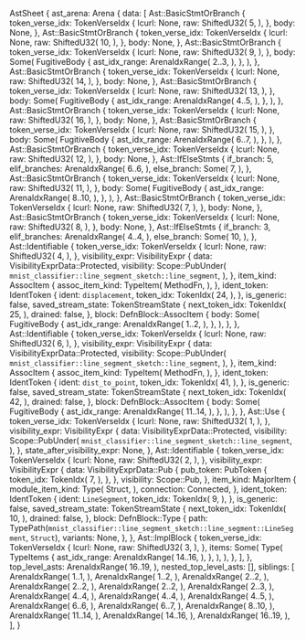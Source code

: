 AstSheet {
    ast_arena: Arena {
        data: [
            Ast::BasicStmtOrBranch {
                token_verse_idx: TokenVerseIdx {
                    lcurl: None,
                    raw: ShiftedU32(
                        5,
                    ),
                },
                body: None,
            },
            Ast::BasicStmtOrBranch {
                token_verse_idx: TokenVerseIdx {
                    lcurl: None,
                    raw: ShiftedU32(
                        10,
                    ),
                },
                body: None,
            },
            Ast::BasicStmtOrBranch {
                token_verse_idx: TokenVerseIdx {
                    lcurl: None,
                    raw: ShiftedU32(
                        9,
                    ),
                },
                body: Some(
                    FugitiveBody {
                        ast_idx_range: ArenaIdxRange(
                            2..3,
                        ),
                    },
                ),
            },
            Ast::BasicStmtOrBranch {
                token_verse_idx: TokenVerseIdx {
                    lcurl: None,
                    raw: ShiftedU32(
                        14,
                    ),
                },
                body: None,
            },
            Ast::BasicStmtOrBranch {
                token_verse_idx: TokenVerseIdx {
                    lcurl: None,
                    raw: ShiftedU32(
                        13,
                    ),
                },
                body: Some(
                    FugitiveBody {
                        ast_idx_range: ArenaIdxRange(
                            4..5,
                        ),
                    },
                ),
            },
            Ast::BasicStmtOrBranch {
                token_verse_idx: TokenVerseIdx {
                    lcurl: None,
                    raw: ShiftedU32(
                        16,
                    ),
                },
                body: None,
            },
            Ast::BasicStmtOrBranch {
                token_verse_idx: TokenVerseIdx {
                    lcurl: None,
                    raw: ShiftedU32(
                        15,
                    ),
                },
                body: Some(
                    FugitiveBody {
                        ast_idx_range: ArenaIdxRange(
                            6..7,
                        ),
                    },
                ),
            },
            Ast::BasicStmtOrBranch {
                token_verse_idx: TokenVerseIdx {
                    lcurl: None,
                    raw: ShiftedU32(
                        12,
                    ),
                },
                body: None,
            },
            Ast::IfElseStmts {
                if_branch: 5,
                elif_branches: ArenaIdxRange(
                    6..6,
                ),
                else_branch: Some(
                    7,
                ),
            },
            Ast::BasicStmtOrBranch {
                token_verse_idx: TokenVerseIdx {
                    lcurl: None,
                    raw: ShiftedU32(
                        11,
                    ),
                },
                body: Some(
                    FugitiveBody {
                        ast_idx_range: ArenaIdxRange(
                            8..10,
                        ),
                    },
                ),
            },
            Ast::BasicStmtOrBranch {
                token_verse_idx: TokenVerseIdx {
                    lcurl: None,
                    raw: ShiftedU32(
                        7,
                    ),
                },
                body: None,
            },
            Ast::BasicStmtOrBranch {
                token_verse_idx: TokenVerseIdx {
                    lcurl: None,
                    raw: ShiftedU32(
                        8,
                    ),
                },
                body: None,
            },
            Ast::IfElseStmts {
                if_branch: 3,
                elif_branches: ArenaIdxRange(
                    4..4,
                ),
                else_branch: Some(
                    10,
                ),
            },
            Ast::Identifiable {
                token_verse_idx: TokenVerseIdx {
                    lcurl: None,
                    raw: ShiftedU32(
                        4,
                    ),
                },
                visibility_expr: VisibilityExpr {
                    data: VisibilityExprData::Protected,
                    visibility: Scope::PubUnder(
                        `mnist_classifier::line_segment_sketch::line_segment`,
                    ),
                },
                item_kind: AssocItem {
                    assoc_item_kind: TypeItem(
                        MethodFn,
                    ),
                },
                ident_token: IdentToken {
                    ident: `displacement`,
                    token_idx: TokenIdx(
                        24,
                    ),
                },
                is_generic: false,
                saved_stream_state: TokenStreamState {
                    next_token_idx: TokenIdx(
                        25,
                    ),
                    drained: false,
                },
                block: DefnBlock::AssocItem {
                    body: Some(
                        FugitiveBody {
                            ast_idx_range: ArenaIdxRange(
                                1..2,
                            ),
                        },
                    ),
                },
            },
            Ast::Identifiable {
                token_verse_idx: TokenVerseIdx {
                    lcurl: None,
                    raw: ShiftedU32(
                        6,
                    ),
                },
                visibility_expr: VisibilityExpr {
                    data: VisibilityExprData::Protected,
                    visibility: Scope::PubUnder(
                        `mnist_classifier::line_segment_sketch::line_segment`,
                    ),
                },
                item_kind: AssocItem {
                    assoc_item_kind: TypeItem(
                        MethodFn,
                    ),
                },
                ident_token: IdentToken {
                    ident: `dist_to_point`,
                    token_idx: TokenIdx(
                        41,
                    ),
                },
                is_generic: false,
                saved_stream_state: TokenStreamState {
                    next_token_idx: TokenIdx(
                        42,
                    ),
                    drained: false,
                },
                block: DefnBlock::AssocItem {
                    body: Some(
                        FugitiveBody {
                            ast_idx_range: ArenaIdxRange(
                                11..14,
                            ),
                        },
                    ),
                },
            },
            Ast::Use {
                token_verse_idx: TokenVerseIdx {
                    lcurl: None,
                    raw: ShiftedU32(
                        1,
                    ),
                },
                visibility_expr: VisibilityExpr {
                    data: VisibilityExprData::Protected,
                    visibility: Scope::PubUnder(
                        `mnist_classifier::line_segment_sketch::line_segment`,
                    ),
                },
                state_after_visibility_expr: None,
            },
            Ast::Identifiable {
                token_verse_idx: TokenVerseIdx {
                    lcurl: None,
                    raw: ShiftedU32(
                        2,
                    ),
                },
                visibility_expr: VisibilityExpr {
                    data: VisibilityExprData::Pub {
                        pub_token: PubToken {
                            token_idx: TokenIdx(
                                7,
                            ),
                        },
                    },
                    visibility: Scope::Pub,
                },
                item_kind: MajorItem {
                    module_item_kind: Type(
                        Struct,
                    ),
                    connection: Connected,
                },
                ident_token: IdentToken {
                    ident: `LineSegment`,
                    token_idx: TokenIdx(
                        9,
                    ),
                },
                is_generic: false,
                saved_stream_state: TokenStreamState {
                    next_token_idx: TokenIdx(
                        10,
                    ),
                    drained: false,
                },
                block: DefnBlock::Type {
                    path: TypePath(`mnist_classifier::line_segment_sketch::line_segment::LineSegment`, `Struct`),
                    variants: None,
                },
            },
            Ast::ImplBlock {
                token_verse_idx: TokenVerseIdx {
                    lcurl: None,
                    raw: ShiftedU32(
                        3,
                    ),
                },
                items: Some(
                    Type(
                        TypeItems {
                            ast_idx_range: ArenaIdxRange(
                                14..16,
                            ),
                        },
                    ),
                ),
            },
        ],
    },
    top_level_asts: ArenaIdxRange(
        16..19,
    ),
    nested_top_level_asts: [],
    siblings: [
        ArenaIdxRange(
            1..1,
        ),
        ArenaIdxRange(
            1..2,
        ),
        ArenaIdxRange(
            2..2,
        ),
        ArenaIdxRange(
            2..2,
        ),
        ArenaIdxRange(
            2..2,
        ),
        ArenaIdxRange(
            2..3,
        ),
        ArenaIdxRange(
            4..4,
        ),
        ArenaIdxRange(
            4..4,
        ),
        ArenaIdxRange(
            4..5,
        ),
        ArenaIdxRange(
            6..6,
        ),
        ArenaIdxRange(
            6..7,
        ),
        ArenaIdxRange(
            8..10,
        ),
        ArenaIdxRange(
            11..14,
        ),
        ArenaIdxRange(
            14..16,
        ),
        ArenaIdxRange(
            16..19,
        ),
    ],
}